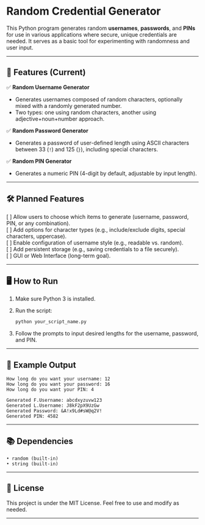 # Random Credential Generator

This Python program generates random **usernames**, **passwords**, and **PINs** for use in various applications where secure, unique credentials are needed. It serves as a basic tool for experimenting with randomness and user input.

---

## 🔧 Features (Current)

✅ **Random Username Generator**  
  - Generates usernames composed of random characters, optionally mixed with a randomly generated number.  
  - Two types: one using random characters, another using adjective+noun+number approach.

✅ **Random Password Generator**  
  - Generates a password of user-defined length using ASCII characters between 33 (`!`) and 125 (`}`), including special characters.

✅ **Random PIN Generator**  
  - Generates a numeric PIN (4-digit by default, adjustable by input length).

---

## 🛠 Planned Features

[ ] Allow users to choose which items to generate (username, password, PIN, or any combination).  
[ ] Add options for character types (e.g., include/exclude digits, special characters, uppercase).  
[ ] Enable configuration of username style (e.g., readable vs. random).  
[ ] Add persistent storage (e.g., saving credentials to a file securely).  
[ ] GUI or Web Interface (long-term goal).

---

## 🖥 How to Run

1. Make sure Python 3 is installed.

2. Run the script:
   ```bash
   python your_script_name.py
   ```
   
3. Follow the prompts to input desired lengths for the username, password, and PIN.

---
## 📌 Example Output

```
How long do you want your username: 12
How long do you want your password: 16
How long do you want your PIN: 4

Generated F.Username: abcdxyzuvw123
Generated L.Username: J8kF2pX9UzGw
Generated Password: &A!x9Ld#sW@q2V!
Generated PIN: 4582
```

---

## 📚 Dependencies
	• random (built-in)
	• string (built-in)

---

## 📄 License

This project is under the MIT License. Feel free to use and modify as needed.

---
